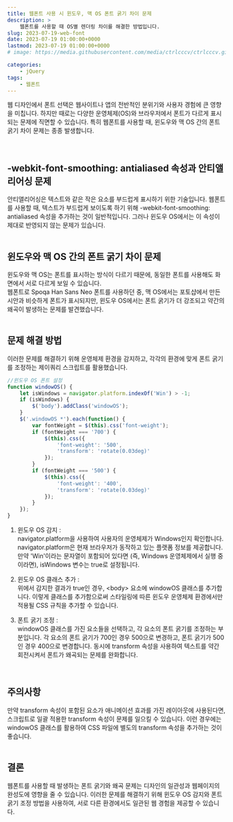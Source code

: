 ```yaml
---
title: 웹폰트 사용 시 윈도우, 맥 OS 폰트 굵기 차이 문제
description: >  
    웹폰트를 사용할 때 OS별 렌더링 차이를 해결한 방법입니다.
slug: 2023-07-19-web-font
date: 2023-07-19 01:00:00+0000
lastmod: 2023-07-19 01:00:00+0000
# image: https://media.githubusercontent.com/media/ctrlcccv/ctrlcccv.github.io/master/assets/img/post/swiper-tab.webp

categories:
    - jQuery
tags:
    - 웹폰트
---
```

웹 디자인에서 폰트 선택은 웹사이트나 앱의 전반적인 분위기와 사용자 경험에 큰 영향을 미칩니다. 하지만 때로는 다양한 운영체제(OS)와 브라우저에서 폰트가 다르게 표시되는 문제에 직면할 수 있습니다. 특히 웹폰트를 사용할 때, 윈도우와 맥 OS 간의 폰트 굵기 차이 문제는 종종 발생합니다.

<script async src="https://pagead2.googlesyndication.com/pagead/js/adsbygoogle.js?client=ca-pub-8535540836842352" crossorigin="anonymous"></script>
<ins class="adsbygoogle"
     style="display:block; text-align:center;"
     data-ad-layout="in-article"
     data-ad-format="fluid"
     data-ad-client="ca-pub-8535540836842352"
     data-ad-slot="2974559225"></ins>
<script>
     (adsbygoogle = window.adsbygoogle || []).push({});
</script>

<br>

## -webkit-font-smoothing: antialiased 속성과 안티앨리어싱 문제
안티앨리어싱은 텍스트와 같은 작은 요소를 부드럽게 표시하기 위한 기술입니다. 웹폰트를 사용할 때, 텍스트가 부드럽게 보이도록 하기 위해 -webkit-font-smoothing: antialiased 속성을 추가하는 것이 일반적입니다. 그러나 윈도우 OS에서는 이 속성이 제대로 반영되지 않는 문제가 있습니다.  
<br>

## 윈도우와 맥 OS 간의 폰트 굵기 차이 문제
윈도우와 맥 OS는 폰트를 표시하는 방식이 다르기 때문에, 동일한 폰트를 사용해도 화면에서 서로 다르게 보일 수 있습니다.   
웹폰트로 Spoqa Han Sans Neo 폰트를 사용하던 중, 맥 OS에서는 포토샵에서 만든 시안과 비슷하게 폰트가 표시되지만, 윈도우 OS에서는 폰트 굵기가 더 강조되고 약간의 왜곡이 발생하는 문제를 발견했습니다.  
<br>

## 문제 해결 방법
이러한 문제를 해결하기 위해 운영체제 환경을 감지하고, 각각의 환경에 맞게 폰트 굵기를 조정하는 제이쿼리 스크립트를 활용했습니다.

```js
//윈도우 OS 폰트 설정
function windowOS() {
    let isWindows = navigator.platform.indexOf('Win') > -1;
    if (isWindows) {
        $('body').addClass('windowOS');
    }
    $('.windowOS *').each(function() {
        var fontWeight = $(this).css('font-weight');
        if (fontWeight === '700') {
            $(this).css({
                'font-weight': '500',
                'transform': 'rotate(0.03deg)'
            });
        }
        if (fontWeight === '500') {
            $(this).css({
                'font-weight': '400',
                'transform': 'rotate(0.03deg)'
            });
        }
    });
}
```

1. 윈도우 OS 감지 :  
navigator.platform을 사용하여 사용자의 운영체제가 Windows인지 확인합니다. navigator.platform은 현재 브라우저가 동작하고 있는 플랫폼 정보를 제공합니다. 만약 'Win'이라는 문자열이 포함되어 있다면 (즉, Windows 운영체제에서 실행 중이라면), isWindows 변수는 true로 설정됩니다.

2. 윈도우 OS 클래스 추가 :  
위에서 감지한 결과가 true인 경우, &lt;body&gt; 요소에 windowOS 클래스를 추가합니다. 이렇게 클래스를 추가함으로써 스타일링에 따른 윈도우 운영체제 환경에서만 적용될 CSS 규칙을 추가할 수 있습니다.

3. 폰트 굵기 조정 :  
windowOS 클래스를 가진 요소들을 선택하고, 각 요소의 폰트 굵기를 조정하는 부분입니다. 각 요소의 폰트 굵기가 700인 경우 500으로 변경하고, 폰트 굵기가 500인 경우 400으로 변경합니다. 동시에 transform 속성을 사용하여 텍스트를 약간 회전시켜서 폰트가 왜곡되는 문제를 완화합니다.  
<br>

<script async src="https://pagead2.googlesyndication.com/pagead/js/adsbygoogle.js?client=ca-pub-8535540836842352" crossorigin="anonymous"></script>
<ins class="adsbygoogle"
     style="display:block; text-align:center;"
     data-ad-layout="in-article"
     data-ad-format="fluid"
     data-ad-client="ca-pub-8535540836842352"
     data-ad-slot="2974559225"></ins>
<script>
     (adsbygoogle = window.adsbygoogle || []).push({});
</script>


## 주의사항
만약 transform 속성이 포함된 요소가 애니메이션 효과를 가진 레이아웃에 사용된다면, 스크립트로 일괄 적용한 transform 속성이 문제를 일으킬 수 있습니다. 이런 경우에는 windowOS 클래스를 활용하여 CSS 파일에 별도의 transform 속성을 추가하는 것이 좋습니다.  
<br>

## 결론
웹폰트를 사용할 때 발생하는 폰트 굵기와 왜곡 문제는 디자인의 일관성과 웹페이지의 완성도에 영향을 줄 수 있습니다. 이러한 문제를 해결하기 위해 윈도우 OS 감지와 폰트 굵기 조정 방법을 사용하여, 서로 다른 환경에서도 일관된 웹 경험을 제공할 수 있습니다.  



<!-- [>> 카카오톡 문의](https://open.kakao.com/o/sCFQbbYe){:target="_blank"} -->
